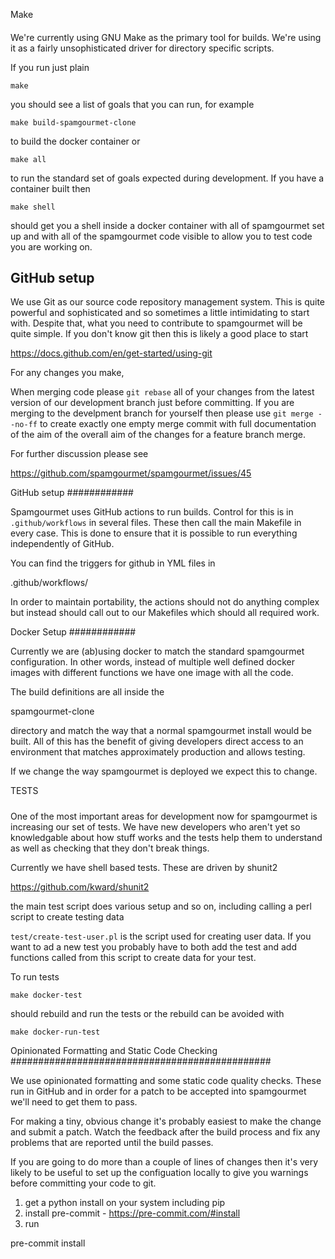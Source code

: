 Make

####

We're currently using GNU Make as the primary tool for builds. We're
using it as a fairly unsophisticated driver for directory specific
scripts.

If you run just plain

    make

you should see a list of goals that you can run, for example

    make build-spamgourmet-clone

to build the docker container or

    make all

to run the standard set of goals expected during development. If you
have a container built then

    make shell

should get you a shell inside a docker container with all of
spamgourmet set up and with all of the spamgourmet code visible to
allow you to test code you are working on.

## GitHub setup

We use Git as our source code repository management system. This is quite
powerful and sophisticated and so sometimes a little intimidating to start
with. Despite that, what you need to contribute to spamgourmet will be quite
simple. If you don't know git then this is likely a good place to start

https://docs.github.com/en/get-started/using-git

For any changes you make,

When merging code please `git rebase` all of your changes from the latest
version of our development branch just before committing. If you are merging to
the develpment branch for yourself then please use `git merge --no-ff` to create
exactly one empty merge commit with full documentation of the aim of the overall
aim of the changes for a feature branch merge.

For further discussion please see

https://github.com/spamgourmet/spamgourmet/issues/45

GitHub setup
############

Spamgourmet uses GitHub actions to run builds. Control for this is in
`.github/workflows` in several files. These then call the main Makefile
in every case. This is done to ensure that it is possible to run
everything independently of GitHub.

You can find the triggers for github in YML files in

.github/workflows/

In order to maintain portability, the actions should not do anything
complex but instead should call out to our Makefiles which should all
required work.

Docker Setup
############

Currently we are (ab)using docker to match the standard spamgourmet
configuration. In other words, instead of multiple well defined docker
images with different functions we have one image with all the code.

The build definitions are all inside the

spamgourmet-clone

directory and match the way that a normal spamgourmet install would be
built. All of this has the benefit of giving developers direct access
to an environment that matches approximately production and allows
testing.

If we change the way spamgourmet is deployed we expect this to change.

TESTS

#####

One of the most important areas for development now for spamgourmet is
increasing our set of tests. We have new developers who aren't yet so
knowledgable about how stuff works and the tests help them to
understand as well as checking that they don't break things.

Currently we have shell based tests. These are driven by shunit2

https://github.com/kward/shunit2

the main test script does various setup and so on, including calling a
perl script to create testing data

`test/create-test-user.pl` is the script used for creating user
data. If you want to ad a new test you probably have to both add the
test and add functions called from this script to create data for your
test.

To run tests

    make docker-test

should rebuild and run the tests or the rebuild can be avoided with

    make docker-run-test

Opinionated Formatting and Static Code Checking
###############################################

We use opinionated formatting and some static code quality
checks. These run in GitHub and in order for a patch to be accepted
into spamgourmet we'll need to get them to pass.

For making a tiny, obvious change it's probably easiest to make the
change and submit a patch. Watch the feedback after the build process
and fix any problems that are reported until the build passes.

If you are going to do more than a couple of lines of changes then
it's very likely to be useful to set up the configuation locally to
give you warnings before committing your code to git.

1. get a python install on your system including pip
2. install pre-commit - https://pre-commit.com/#install
3. run

pre-commit install

